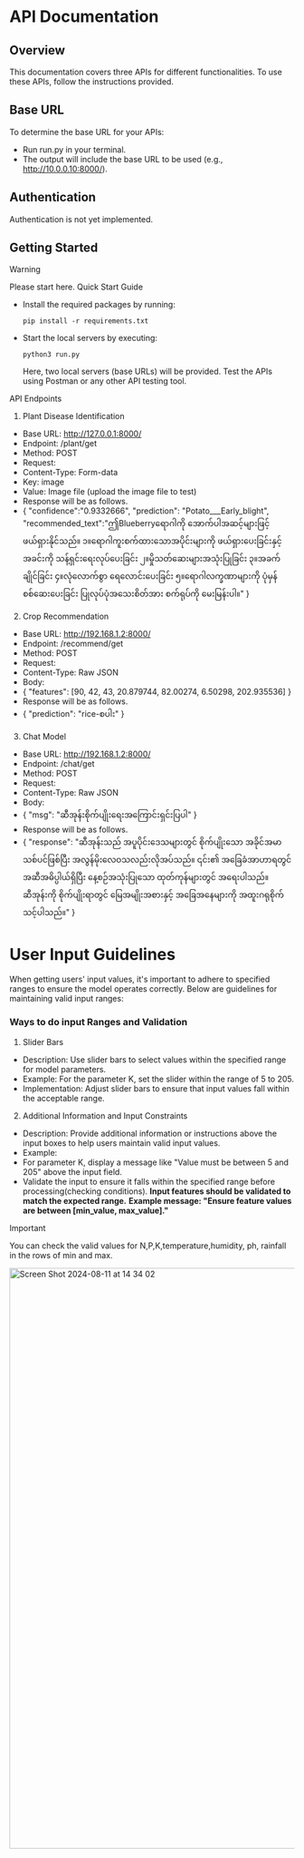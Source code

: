 # API Documentation
## Overview
This documentation covers three APIs for different functionalities. To use these APIs, follow the instructions provided.

## Base URL
To determine the base URL for your APIs:
- Run run.py in your terminal.
- The output will include the base URL to be used (e.g., http://10.0.0.10:8000/).

## Authentication
Authentication is not yet implemented.

## Getting Started
> [!WARNING]
> Please start here.
Quick Start Guide
- Install the required packages by running:
  ```
  pip install -r requirements.txt
  ```
- Start the local servers by executing:
  ```
  python3 run.py
  ```
  Here, two local servers (base URLs) will be provided. Test the APIs using Postman or any other API testing tool.

API Endpoints
1. Plant Disease Identification
- Base URL: http://127.0.0.1:8000/
- Endpoint: /plant/get
- Method: POST
- Request:
- Content-Type: Form-data
- Key: image
- Value: Image file (upload the image file to test)
- Response will be as follows.
- {
      "confidence":"0.9332666",
      "prediction": "Potato___Early_blight",
      "recommended_text":"ဤBlueberryရောဂါကို အောက်ပါအဆင့်များဖြင့် ဖယ်ရှားနိုင်သည်။
          ၁။ရောဂါကူးစက်ထားသောအပိုင်းများကို ဖယ်ရှားပေးခြင်းနှင့် အခင်းကို သန့်ရှင်းရေးလုပ်ပေးခြင်း
          ၂။မှိုသတ်ဆေးများအသုံးပြုခြင်း
          ၃။အခက်ချိုင်ခြင်း
          ၄။လုံလောက်စွာ ရေလောင်းပေးခြင်း
          ၅။ရောဂါလက္ခဏာများကို ပုံမှန် စစ်ဆေးပေးခြင်း
          ပြုလုပ်ပုံအသေးစိတ်အား စက်ရုပ်ကို မေးမြန်းပါ။"
  }
  
2. Crop Recommendation
- Base URL: http://192.168.1.2:8000/
- Endpoint: /recommend/get
- Method: POST
- Request:
- Content-Type: Raw JSON
- Body:
- {
      "features": [90, 42, 43, 20.879744, 82.00274, 6.50298, 202.935536]
  }
- Response will be as follows.
- {
    "prediction": "rice-စပါး"
  }
3. Chat Model
- Base URL: http://192.168.1.2:8000/
- Endpoint: /chat/get
- Method: POST
- Request:
- Content-Type: Raw JSON
- Body:
- {
  "msg": "ဆီအုန်းစိုက်ပျိုးရေးအကြောင်းရှင်းပြပါ"
  }
- Response will be as follows.
- {
    "response": "ဆီအုန်းသည် အပူပိုင်းဒေသများတွင် စိုက်ပျိုးသော အခိုင်အမာသစ်ပင်ဖြစ်ပြီး အလွန်မိုးလေဝသလည်းလိုအပ်သည်။ ၎င်း၏ အခြေခံအာဟာရတွင် အဆီအဓိပ္ပါယ်ရှိပြီး နေ့စဉ်အသုံးပြုသော ထုတ်ကုန်များတွင် အရေးပါသည်။ ဆီအုန်းကို စိုက်ပျိုးရာတွင် မြေအမျိုးအစားနှင့် အခြေအနေများကို အထူးဂရုစိုက်သင့်ပါသည်။"
  }

# User Input Guidelines
When getting users' input values, it's important to adhere to specified ranges to ensure the model operates correctly. Below are guidelines for maintaining valid input ranges:

### Ways to do input Ranges and Validation
1. Slider Bars
- Description: Use slider bars to select values within the specified range for model parameters.
- Example: For the parameter K, set the slider within the range of 5 to 205.
- Implementation: Adjust slider bars to ensure that input values fall within the acceptable range.
2. Additional Information and Input Constraints
- Description: Provide additional information or instructions above the input boxes to help users maintain valid input values.
- Example:
- For parameter K, display a message like "Value must be between 5 and 205" above the input field.
- Validate the input to ensure it falls within the specified range before processing(checking conditions).
**Input features should be validated to match the expected range.**
**Example message: "Ensure feature values are between [min_value, max_value]."**
> [!IMPORTANT]
> You can check the valid values for N,P,K,temperature,humidity, ph, rainfall in the rows of min and max. 
<img width="1024" alt="Screen Shot 2024-08-11 at 14 34 02" src="https://github.com/user-attachments/assets/02d5584b-26b7-49b8-b71a-7775fc082bab">
